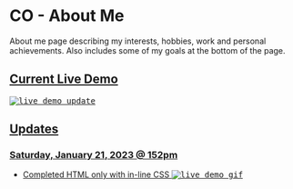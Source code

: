 # CO - About Me
About me page describing my interests, hobbies, work and personal achievements. Also includes some of my goals at the bottom of the page.

## <a href="https://daryldelrosario.github.io/co-about-me/">Current Live Demo</a>
<kbd><a href="https://daryldelrosario.github.io/co-about-me/"><img src="2023-Jan-23-update.png" alt="live demo update"><kbd>

## Updates
### Saturday, January 21, 2023 @ 152pm
* Completed HTML only with in-line CSS
<kbd><img src="co-about-me-ld.gif" alt="live demo gif"><kbd>
